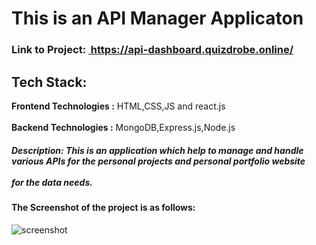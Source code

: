 <h1>This is  an  API Manager Applicaton</h1>
<h3> Link to Project:&nbsp;<a href="https://api-dashboard.quizdrobe.online/" target="_blank">&nbsp;https://api-dashboard.quizdrobe.online/</a></h3>
<h2>Tech Stack:</h2>
   <b>Frontend Technologies :</b> HTML,CSS,JS and react.js
   <br>
   <br>
  <b>Backend Technologies :</b> MongoDB,Express.js,Node.js
  
  <h5>Description: This is an application which  help to manage and handle various APIs for the personal projects and personal portfolio website<br><br> for the data needs.</h5>
  <h4>The Screenshot of the project is as follows:</h4>
  <img src="https://github.com/user-attachments/assets/b191231d-5184-4988-86f8-54eeceaeee11" alt="screenshot">

